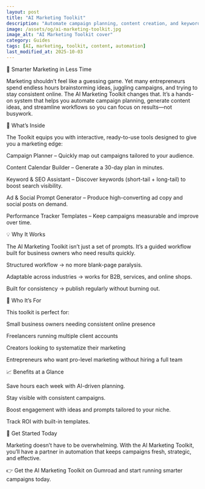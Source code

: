 ```yaml
---
layout: post
title: "AI Marketing Toolkit"
description: "Automate campaign planning, content creation, and keyword research with the AI Marketing Toolkit. Save hours each week and scale your reach with ease."
image: /assets/og/ai-marketing-toolkit.jpg
image_alt: "AI Marketing Toolkit cover"
category: Guides
tags: [AI, marketing, toolkit, content, automation]
last_modified_at: 2025-10-03
---
```


📢 Smarter Marketing in Less Time

Marketing shouldn’t feel like a guessing game. Yet many entrepreneurs spend endless hours brainstorming ideas, juggling campaigns, and trying to stay consistent online. The AI Marketing Toolkit changes that. It’s a hands-on system that helps you automate campaign planning, generate content ideas, and streamline workflows so you can focus on results—not busywork.

🎯 What’s Inside

The Toolkit equips you with interactive, ready-to-use tools designed to give you a marketing edge:

Campaign Planner – Quickly map out campaigns tailored to your audience.

Content Calendar Builder – Generate a 30-day plan in minutes.

Keyword & SEO Assistant – Discover keywords (short-tail + long-tail) to boost search visibility.

Ad & Social Prompt Generator – Produce high-converting ad copy and social posts on demand.

Performance Tracker Templates – Keep campaigns measurable and improve over time.

💡 Why It Works

The AI Marketing Toolkit isn’t just a set of prompts. It’s a guided workflow built for business owners who need results quickly.

Structured workflow → no more blank-page paralysis.

Adaptable across industries → works for B2B, services, and online shops.

Built for consistency → publish regularly without burning out.

🚀 Who It’s For

This toolkit is perfect for:

Small business owners needing consistent online presence

Freelancers running multiple client accounts

Creators looking to systematize their marketing

Entrepreneurs who want pro-level marketing without hiring a full team

📈 Benefits at a Glance

Save hours each week with AI-driven planning.

Stay visible with consistent campaigns.

Boost engagement with ideas and prompts tailored to your niche.

Track ROI with built-in templates.

🔗 Get Started Today

Marketing doesn’t have to be overwhelming. With the AI Marketing Toolkit, you’ll have a partner in automation that keeps campaigns fresh, strategic, and effective.

👉 Get the AI Marketing Toolkit on Gumroad
 and start running smarter campaigns today.
